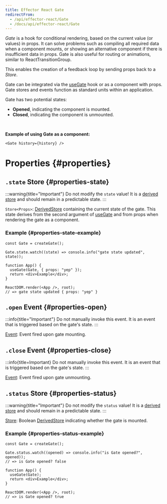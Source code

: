 ```yaml
---
title: Effector React Gate
redirectFrom:
  - /api/effector-react/Gate
  - /docs/api/effector-react/Gate
---
```


_Gate_ is a hook for conditional rendering, based on the current value (or values) in props. It can solve problems such as compiling all required data when a component mounts, or showing an alternative component if there is insufficient data in props. Gate is also useful for routing or animations, similar to ReactTransitionGroup.

This enables the creation of a feedback loop by sending props back to a _Store_.

Gate can be integrated via the [useGate](/en/api/effector-react/useGate) hook or as a component with props. Gate stores and events function as standard units within an application.

Gate has two potential states:

- **Opened**, indicating the component is mounted.
- **Closed**, indicating the component is unmounted.

<br/>

**Example of using Gate as a component:**

```tsx
<Gate history={history} />
```

# Properties {#properties}

## `.state` Store {#properties-state}

:::warning{title="Important"}
Do not modify the `state` value! It is a [derived store](/en/api/effector/Store#readonly) and should remain in a predictable state.
:::

`Store<Props>`: [DerivedStore](/en/api/effector/Store#readonly) containing the current state of the gate. This state derives from the second argument of [useGate](/en/api/effector-react/useGate) and from props when rendering the gate as a component.

### Example {#properties-state-example}

```tsx
const Gate = createGate();

Gate.state.watch((state) => console.info("gate state updated", state));

function App() {
  useGate(Gate, { props: "yep" });
  return <div>Example</div>;
}

ReactDOM.render(<App />, root);
// => gate state updated { props: "yep" }
```

## `.open` Event {#properties-open}

:::info{title="Important"}
Do not manually invoke this event. It is an event that is triggered based on the gate's state.
:::

[Event<Props>](/en/api/effector/Event): Event fired upon gate mounting.

## `.close` Event {#properties-close}

:::info{title=Important}
Do not manually invoke this event. It is an event that is triggered based on the gate's state.
:::

[Event<Props>](/en/api/effector/Event): Event fired upon gate unmounting.

## `.status` Store {#properties-status}

:::warning{title="Important"}
Do not modify the `status` value! It is a [derived store](/en/api/effector/Store#readonly) and should remain in a predictable state.
:::

[Store<boolean>](/en/api/effector/Store): Boolean [DerivedStore](/en/api/effector/Store#readonly) indicating whether the gate is mounted.

### Example {#properties-status-example}

```tsx
const Gate = createGate();

Gate.status.watch((opened) => console.info("is Gate opened?", opened));
// => is Gate opened? false

function App() {
  useGate(Gate);
  return <div>Example</div>;
}

ReactDOM.render(<App />, root);
// => is Gate opened? true
```
